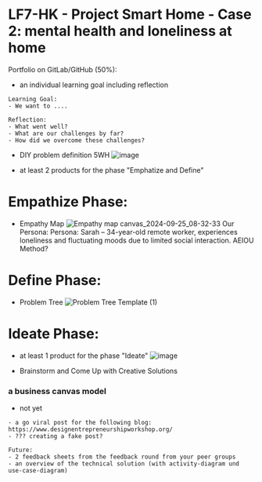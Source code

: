 # LF7-HK - Project Smart Home - Case 2: mental health and loneliness at home



Portfolio on GitLab/GitHub (50%):
- an individual learning goal including reflection
```
Learning Goal:
- We want to ....

Reflection:
- What went well?
- What are our challenges by far?
- How did we overcome these challenges?
```

- DIY problem definition 5WH
![image](https://github.com/user-attachments/assets/da6f8547-ac17-4d6c-b29d-ebdf74e06de2)

- at least 2 products for the phase "Emphatize and Define"

# Empathize Phase:
* Empathy Map
![Empathy map canvas_2024-09-25_08-32-33](https://github.com/user-attachments/assets/5ccb8d77-3fe5-42d7-9c14-35ab38961fd5)
Our Persona: Persona: Sarah – 34-year-old remote worker, experiences loneliness and fluctuating moods due to limited social interaction.
AEIOU Method?


# Define Phase:
* Problem Tree
![Problem Tree Template (1)](https://github.com/user-attachments/assets/bb759211-f310-4dc8-a4fd-b5ffef4f7816)

# Ideate Phase:
- at least 1 product for the phase "Ideate"
![image](https://github.com/user-attachments/assets/1035aa13-01ad-4d2b-b0a3-474627ea7d77)

- Brainstorm and Come Up with Creative Solutions

### a business canvas model
- not yet

```
- a go viral post for the following blog: https://www.designentrepreneurshipworkshop.org/
- ??? creating a fake post?

Future:
- 2 feedback sheets from the feedback round from your peer groups
- an overview of the technical solution (with activity-diagram und use-case-diagram)
```
